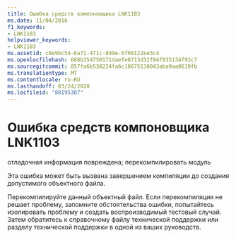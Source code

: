 ```yaml
---
title: Ошибка средств компоновщика LNK1103
ms.date: 11/04/2016
f1_keywords:
- LNK1103
helpviewer_keywords:
- LNK1103
ms.assetid: c8e9bc54-6a71-471c-899e-6f98122ee3c4
ms.openlocfilehash: 668b354750171daefe0713d32f84f835134f93c7
ms.sourcegitcommit: 857fa6b530224fa6c18675138043aba9aa0619fb
ms.translationtype: MT
ms.contentlocale: ru-RU
ms.lasthandoff: 03/24/2020
ms.locfileid: "80195387"
---
```

# <a name="linker-tools-error-lnk1103"></a>Ошибка средств компоновщика LNK1103

отладочная информация повреждена; перекомпилировать модуль

Эта ошибка может быть вызвана завершением компиляции до создания допустимого объектного файла.

Перекомпилируйте данный объектный файл. Если перекомпиляция не решает проблему, запомните обстоятельства ошибки, попытайтесь изолировать проблему и создать воспроизводимый тестовый случай. Затем обратитесь к справочному файлу технической поддержки или разделу технической поддержки в одной из ваших руководств.
